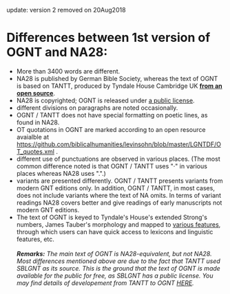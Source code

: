 update: version 2 removed on 20Aug2018

# Differences between 1st version of OGNT and NA28:
- More than 3400 words are different.
- NA28 is published by German Bible Society, whereas the text of OGNT is based on TANTT, produced by Tyndale House Cambridge UK <b><a href='https://github.com/eliranwong/OpenGNT/tree/master/From_TANTT_to_OpenGNT'>from an open source</a></b>.
- NA28 is copyrighted; OGNT is released under <a href='https://github.com/eliranwong/OpenGNT#license'>a public license</a>.
- different divisions on paragraphs are noted occasionally.
- OGNT / TANTT does not have special formatting on poetic lines, as found in NA28.
- OT quotations in OGNT are marked according to an open resource avaialble at https://github.com/biblicalhumanities/levinsohn/blob/master/LGNTDF/OT_quotes.xml .
- different use of punctuations are observed in various places.  (The most common difference noted is that OGNT / TANTT uses "·" in various places whereas NA28 uses ".".)
- variants are presented differently.  OGNT / TANTT presents variants from modern GNT editions only.  In addition, OGNT / TANTT, in most cases, does not include variants where the text of NA omits.  In terms of variant readings NA28 covers better and give readings of early manuscripts not modern GNT editions.
- The text of OGNT is keyed to Tyndale's House's extended Strong's numbers, James Tauber's morphology and mapped to <a href='https://github.com/eliranwong/OpenGNT#enhancement--forthcoming-additions'>various features</a>, through which users can have quick access to lexicons and linguistic features, etc.
<br><br>
<b><i>Remarks:</i></b> <i>The main text of OGNT is NA28-equivalent, but not NA28.  Most differences mentioned above are due to the fact that TANTT used SBLGNT as its source.  This is the ground that the text of OGNT is made available for the public for free, as SBLGNT has a public license.  You may find details of developement from TANTT to OGNT <a href='https://github.com/eliranwong/OpenGNT/tree/master/From_TANTT_to_OpenGNT'>HERE</a>.</i>
